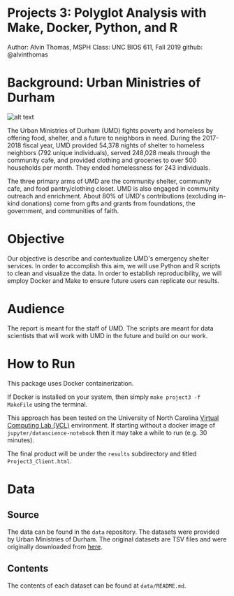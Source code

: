 # Projects 3: Polyglot Analysis with Make, Docker, Python, and R
Author: Alvin Thomas, MSPH
Class: UNC BIOS 611, Fall 2019
github: @alvinthomas

# Background: Urban Ministries of Durham
![alt text](http://www.umdurham.org/assets/images/logo-new1.png "Urban Ministries Logo")

The Urban Ministries of Durham (UMD) fights poverty and homeless by offering food, shelter, and a future to neighbors in need. During the 2017-2018 fiscal year, UMD provided 54,378 nights of shelter to homeless neighbors (792 unique individuals), served 248,028 meals through the community cafe, and provided clothing and groceries to over 500 households per month. They ended homelessness for 243 individuals.

The three primary arms of UMD are the community shelter, community cafe, and food pantry/clothing closet. UMD is also engaged in community outreach and enrichment. About 80% of UMD's contributions (excluding in-kind donations) come from gifts and grants from foundations, the government, and communities of faith.

# Objective

Our objective is describe and contextualize UMD's emergency shelter services. In order to accomplish this aim, we will use Python and R scripts to clean and visualize the data. In order to establish reproducibility, we will employ Docker and Make to ensure future users can replicate our results.

# Audience

The report is meant for the staff of UMD. The scripts are meant for data scientists that will work with UMD in the future and build on our work.

# How to Run

This package uses Docker containerization.

If Docker is installed on your system, then simply `make project3 -f MakeFile` using the terminal.

This approach has been tested on the University of North Carolina [Virtual Computing Lab (VCL)](https://vcl.unc.edu/) environment. If starting without a docker image of `jupyter/datascience-notebook` then it may take a while to run (e.g. 30 minutes).

The final product will be under the `results` subdirectory and titled `Project3_Client.html`.

# Data

## Source

The data can be found in the `data` repository. The datasets were provided by Urban Ministries of Durham. The original datasets are TSV files and were originally downloaded from [here](https://github.com/biodatascience/datasci611/tree/gh-pages/data/project2_2019).

## Contents

The contents of each dataset can be found at `data/README.md`.

